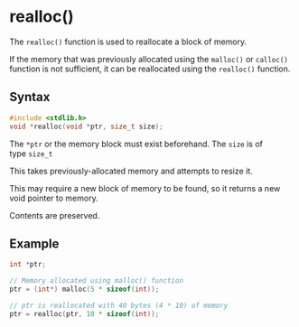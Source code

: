 # realloc()

The `realloc()` function is used to reallocate a block of memory.

If the memory that was previously allocated using the `malloc()` or `calloc()` function is not sufficient, it can be reallocated using the `realloc()` function.  

## Syntax

```c
#include <stdlib.h>  
void *realloc(void *ptr, size_t size);
```

The `*ptr` or the memory block must exist beforehand. The `size` is of type `size_t`

This takes previously-allocated memory and attempts to resize it.

This may require a new block of memory to be found, so it returns a new void pointer to memory.

Contents are preserved.

## Example

```c
int *ptr;

// Memory allocated using malloc() function
ptr = (int*) malloc(5 * sizeof(int));

// ptr is reallocated with 40 bytes (4 * 10) of memory
ptr = realloc(ptr, 10 * sizeof(int));
```